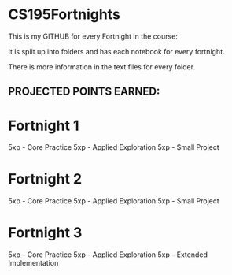 # CS195Fortnights


This is my GITHUB for every Fortnight in the course:

It is split up into folders and has each notebook for every fortnight.

There is more information in the text files for every folder.

## PROJECTED POINTS EARNED:

# Fortnight 1
5xp - Core Practice
5xp - Applied Exploration
5xp - Small Project

# Fortnight 2
5xp - Core Practice
5xp - Applied Exploration
5xp - Small Project

# Fortnight 3
5xp - Core Practice
5xp - Applied Exploration
5xp - Extended Implementation
